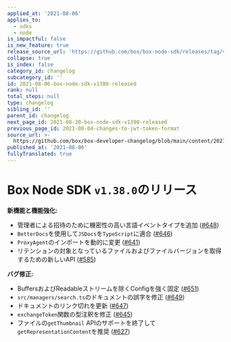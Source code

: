 ```yaml
---
applied_at: '2021-08-06'
applies_to:
  - sdks
  - node
is_impactful: false
is_new_feature: true
release_source_url: 'https://github.com/box/box-node-sdk/releases/tag/v1.38.0'
collapse: true
is_index: false
category_id: changelog
subcategory_id: ''
id: 2021-08-06-box-node-sdk-v1380-released
rank: null
total_steps: null
type: changelog
sibling_id: ''
parent_id: changelog
next_page_id: 2021-08-30-box-node-sdk-v1390-released
previous_page_id: 2021-08-04-changes-to-jwt-token-format
source_url: >-
  https://github.com/box/box-developer-changelog/blob/main/content/2021/08-06-box-node-sdk-v1380-released.md
published_at: '2021-08-06'
fullyTranslated: true
---
```

# Box Node SDK `v1.38.0`のリリース

**新機能と機能強化:**

* 管理者による招待のために機密性の高い言語イベントタイプを追加 ([#648][1])
* `BetterDocs`を使用して`JSDocs`を`TypeScript`に適合 ([#646][2])
* `ProxyAgent`のインポートを動的に変更 ([#641][3])
* リテンションの対象となっているファイルおよびファイルバージョンを取得するための新しいAPI ([#585][4])

**バグ修正:**

* BuffersおよびReadableストリームを除くConfigを強く固定 ([#651][5])
* `src/managers/search.ts`のドキュメントの誤字を修正 ([#649][6])
* ドキュメントのリンク切れを更新 ([#647][7])
* `exchangeToken`関数の型注釈を修正 ([#645][8])
* ファイルの`getThumbnail` APIのサポートを終了して`getRepresentationContent`を推奨 ([#627][9])

[1]: https://github.com/box/box-node-sdk/pull/648

[2]: https://github.com/box/box-node-sdk/pull/646

[3]: https://github.com/box/box-node-sdk/pull/641

[4]: https://github.com/box/box-node-sdk/pull/585

[5]: https://github.com/box/box-node-sdk/pull/651

[6]: https://github.com/box/box-node-sdk/pull/649

[7]: https://github.com/box/box-node-sdk/pull/647

[8]: https://github.com/box/box-node-sdk/pull/645

[9]: https://github.com/box/box-node-sdk/pull/627
